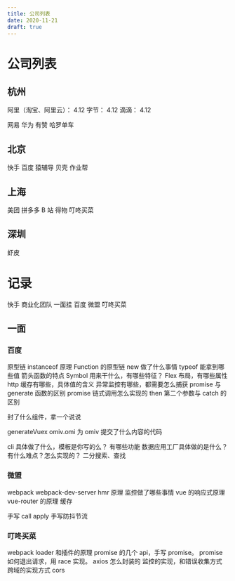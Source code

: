 ```yaml
---
title: 公司列表
date: 2020-11-21
draft: true
---
```


# 公司列表

## 杭州

阿里（淘宝、阿里云）： 4.12
字节： 4.12
滴滴： 4.12

网易
华为
有赞
哈罗单车

## 北京

快手
百度
猿辅导
贝壳
作业帮

## 上海

美团
拼多多
B 站
得物
叮咚买菜

## 深圳

虾皮

# 记录

快手 商业化团队 一面挂
百度
微盟
叮咚买菜

## 一面

### 百度

原型链
instanceof 原理
Function 的原型链
new 做了什么事情
typeof 能拿到哪些值
箭头函数的特点
Symbol 用来干什么，有哪些特征？
Flex 布局，有哪些属性
http 缓存有哪些，具体值的含义
异常监控有哪些，都需要怎么捕获
promise 与 generate 函数的区别
promise 链式调用怎么实现的
then 第二个参数与 catch 的区别

封了什么组件，拿一个说说

generateVuex
omiv.omi
为 omiv 提交了什么内容的代码

cli 具体做了什么，模板是你写的么？ 有哪些功能
数据应用工厂具体做的是什么？ 有什么难点？怎么实现的？
二分搜索、查找

### 微盟

webpack
webpack-dev-server hmr 原理
监控做了哪些事情
vue 的响应式原理
vue-router 的原理
缓存

手写 call apply
手写防抖节流

### 叮咚买菜

webpack loader 和插件的原理
promise 的几个 api，手写 promise。 promise 如何退出请求，用 race 实现。
axios 怎么封装的
监控的实现，和错误收集方式
跨域的实现方式 cors
